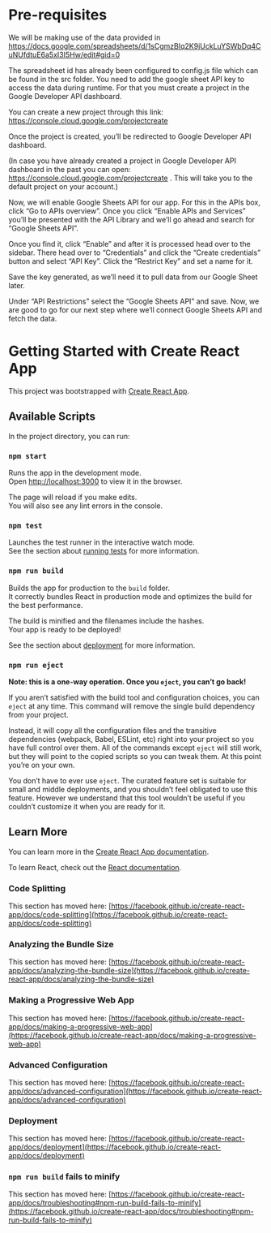 # Pre-requisites

We will be making use of the data provided in https://docs.google.com/spreadsheets/d/1sCgmzBIq2K9jUckLuYSWbDq4CuNUfdtuE6a5xI3I5Hw/edit#gid=0

The spreadsheet id has already been configured to config.js file which can be found in the src folder.  You need to add the google sheet API key to access the data during runtime.  For that you must create a project in the Google Developer API dashboard.

You can create a new project through this link: https://console.cloud.google.com/projectcreate

Once the project is created, you’ll be redirected to Google Developer API dashboard.

(In case you have already created a project in Google Developer API dashboard in the past you can open: https://console.cloud.google.com/projectcreate .  This will take you to the default project on your account.)

Now, we will enable Google Sheets API for our app. For this in the APIs box, click “Go to APIs overview”. Once you click “Enable APIs and Services” you’ll be presented with the API Library and we’ll go ahead and search for “Google Sheets API”.

Once you find it, click “Enable” and after it is processed head over to the sidebar. There head over to “Credentials” and click the “Create credentials” button and select “API Key”. Click the “Restrict Key” and set a name for it.

Save the key generated, as we’ll need it to pull data from our Google Sheet later.

Under “API Restrictions” select the “Google Sheets API” and save. Now, we are good to go for our next step where we’ll connect Google Sheets API and fetch the data.

# Getting Started with Create React App

This project was bootstrapped with [Create React App](https://github.com/facebook/create-react-app).

## Available Scripts

In the project directory, you can run:

### `npm start`

Runs the app in the development mode.\
Open [http://localhost:3000](http://localhost:3000) to view it in the browser.

The page will reload if you make edits.\
You will also see any lint errors in the console.

### `npm test`

Launches the test runner in the interactive watch mode.\
See the section about [running tests](https://facebook.github.io/create-react-app/docs/running-tests) for more information.

### `npm run build`

Builds the app for production to the `build` folder.\
It correctly bundles React in production mode and optimizes the build for the best performance.

The build is minified and the filenames include the hashes.\
Your app is ready to be deployed!

See the section about [deployment](https://facebook.github.io/create-react-app/docs/deployment) for more information.

### `npm run eject`

**Note: this is a one-way operation. Once you `eject`, you can’t go back!**

If you aren’t satisfied with the build tool and configuration choices, you can `eject` at any time. This command will remove the single build dependency from your project.

Instead, it will copy all the configuration files and the transitive dependencies (webpack, Babel, ESLint, etc) right into your project so you have full control over them. All of the commands except `eject` will still work, but they will point to the copied scripts so you can tweak them. At this point you’re on your own.

You don’t have to ever use `eject`. The curated feature set is suitable for small and middle deployments, and you shouldn’t feel obligated to use this feature. However we understand that this tool wouldn’t be useful if you couldn’t customize it when you are ready for it.

## Learn More

You can learn more in the [Create React App documentation](https://facebook.github.io/create-react-app/docs/getting-started).

To learn React, check out the [React documentation](https://reactjs.org/).

### Code Splitting

This section has moved here: [https://facebook.github.io/create-react-app/docs/code-splitting](https://facebook.github.io/create-react-app/docs/code-splitting)

### Analyzing the Bundle Size

This section has moved here: [https://facebook.github.io/create-react-app/docs/analyzing-the-bundle-size](https://facebook.github.io/create-react-app/docs/analyzing-the-bundle-size)

### Making a Progressive Web App

This section has moved here: [https://facebook.github.io/create-react-app/docs/making-a-progressive-web-app](https://facebook.github.io/create-react-app/docs/making-a-progressive-web-app)

### Advanced Configuration

This section has moved here: [https://facebook.github.io/create-react-app/docs/advanced-configuration](https://facebook.github.io/create-react-app/docs/advanced-configuration)

### Deployment

This section has moved here: [https://facebook.github.io/create-react-app/docs/deployment](https://facebook.github.io/create-react-app/docs/deployment)

### `npm run build` fails to minify

This section has moved here: [https://facebook.github.io/create-react-app/docs/troubleshooting#npm-run-build-fails-to-minify](https://facebook.github.io/create-react-app/docs/troubleshooting#npm-run-build-fails-to-minify)
